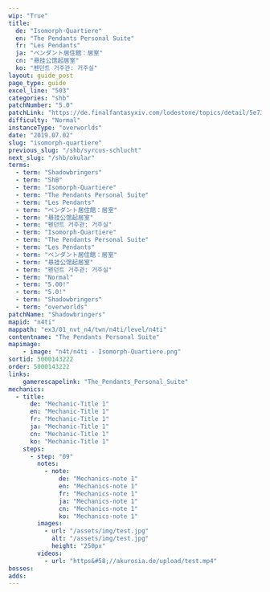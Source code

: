 ```yaml
---
wip: "True"
title:
  de: "Isomorph-Quartiere"
  en: "The Pendants Personal Suite"
  fr: "Les Pendants"
  ja: "ペンダント居住館：居室"
  cn: "悬挂公馆起居室"
  ko: "펜던트 거주관: 거주실"
layout: guide_post
page_type: guide
excel_line: "503"
categories: "shb"
patchNumber: "5.0"
patchLink: "https://de.finalfantasyxiv.com/lodestone/topics/detail/5e73c51856d5f1a693b878db0301e239d767c3e9"
difficulty: "Normal"
instanceType: "overworlds"
date: "2019.07.02"
slug: "isomorph-quartiere"
previous_slug: "/shb/syrcus-schlucht"
next_slug: "/shb/okular"
terms:
  - term: "Shadowbringers"
  - term: "ShB"
  - term: "Isomorph-Quartiere"
  - term: "The Pendants Personal Suite"
  - term: "Les Pendants"
  - term: "ペンダント居住館：居室"
  - term: "悬挂公馆起居室"
  - term: "펜던트 거주관: 거주실"
  - term: "Isomorph-Quartiere"
  - term: "The Pendants Personal Suite"
  - term: "Les Pendants"
  - term: "ペンダント居住館：居室"
  - term: "悬挂公馆起居室"
  - term: "펜던트 거주관: 거주실"
  - term: "Normal"
  - term: "5.00!"
  - term: "5.0!"
  - term: "Shadowbringers"
  - term: "overworlds"
patchName: "Shadowbringers"
mapid: "n4ti"
mappath: "ex3/01_nvt_n4/twn/n4ti/level/n4ti"
contentname: "The Pendants Personal Suite"
mapimage:
    - image: "n4t/n4ti - Isomorph-Quartiere.png"
sortid: 5000143222
order: 5000143222
links:
    gamerescapelink: "The_Pendants_Personal_Suite"
mechanics:
  - title:
      de: "Mechanic-Title 1"
      en: "Mechanic-Title 1"
      fr: "Mechanic-Title 1"
      ja: "Mechanic-Title 1"
      cn: "Mechanic-Title 1"
      ko: "Mechanic-Title 1"
    steps:
      - step: "09"
        notes:
          - note:
              de: "Mechanics-note 1"
              en: "Mechanics-note 1"
              fr: "Mechanics-note 1"
              ja: "Mechanics-note 1"
              cn: "Mechanics-note 1"
              ko: "Mechanics-note 1"
        images:
          - url: "/assets/img/test.jpg"
            alt: "/assets/img/test.jpg"
            height: "250px"
        videos:
          - url: "https&#58;//akurosia.de/upload/test.mp4"
bosses:
adds:
---
```

